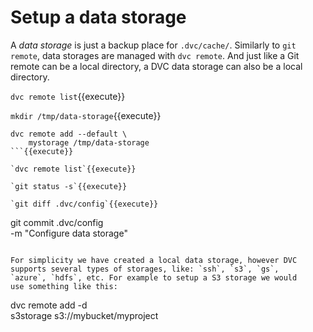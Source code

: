 # Setup a data storage

A _data storage_ is just a backup place for `.dvc/cache/`. Similarly
to `git remote`, data storages are managed with `dvc remote`.  And
just like a Git remote can be a local directory, a DVC data storage
can also be a local directory.

`dvc remote list`{{execute}}

`mkdir /tmp/data-storage`{{execute}}

```
dvc remote add --default \
    mystorage /tmp/data-storage
```{{execute}}

`dvc remote list`{{execute}}

`git status -s`{{execute}}

`git diff .dvc/config`{{execute}}

```
git commit .dvc/config \
    -m "Configure data storage"
```{{execute}}

For simplicity we have created a local data storage, however DVC
supports several types of storages, like: `ssh`, `s3`, `gs`,
`azure`, `hdfs`, etc. For example to setup a S3 storage we would
use something like this:

```
dvc remote add -d \
    s3storage s3://mybucket/myproject
```
